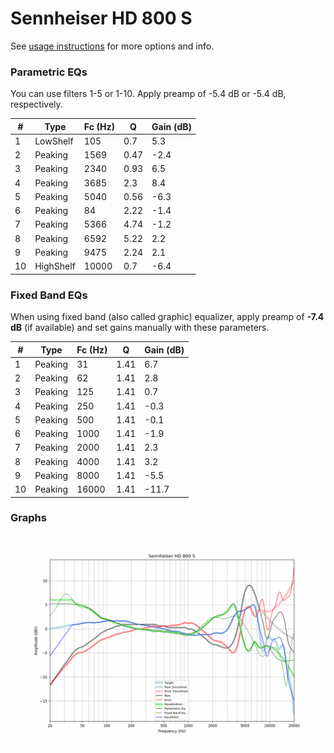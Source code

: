 # Sennheiser HD 800 S
See [usage instructions](https://github.com/jaakkopasanen/AutoEq#usage) for more options and info.

### Parametric EQs
You can use filters 1-5 or 1-10. Apply preamp of -5.4 dB or -5.4 dB, respectively.

|   # | Type      |   Fc (Hz) |    Q |   Gain (dB) |
|-----|-----------|-----------|------|-------------|
|   1 | LowShelf  |       105 | 0.7  |         5.3 |
|   2 | Peaking   |      1569 | 0.47 |        -2.4 |
|   3 | Peaking   |      2340 | 0.93 |         6.5 |
|   4 | Peaking   |      3685 | 2.3  |         8.4 |
|   5 | Peaking   |      5040 | 0.56 |        -6.3 |
|   6 | Peaking   |        84 | 2.22 |        -1.4 |
|   7 | Peaking   |      5366 | 4.74 |        -1.2 |
|   8 | Peaking   |      6592 | 5.22 |         2.2 |
|   9 | Peaking   |      9475 | 2.24 |         2.1 |
|  10 | HighShelf |     10000 | 0.7  |        -6.4 |

### Fixed Band EQs
When using fixed band (also called graphic) equalizer, apply preamp of **-7.4 dB** (if available) and set gains manually with these parameters.

|   # | Type    |   Fc (Hz) |    Q |   Gain (dB) |
|-----|---------|-----------|------|-------------|
|   1 | Peaking |        31 | 1.41 |         6.7 |
|   2 | Peaking |        62 | 1.41 |         2.8 |
|   3 | Peaking |       125 | 1.41 |         0.7 |
|   4 | Peaking |       250 | 1.41 |        -0.3 |
|   5 | Peaking |       500 | 1.41 |        -0.1 |
|   6 | Peaking |      1000 | 1.41 |        -1.9 |
|   7 | Peaking |      2000 | 1.41 |         2.3 |
|   8 | Peaking |      4000 | 1.41 |         3.2 |
|   9 | Peaking |      8000 | 1.41 |        -5.5 |
|  10 | Peaking |     16000 | 1.41 |       -11.7 |

### Graphs
![](./Sennheiser%20HD%20800%20S.png)
